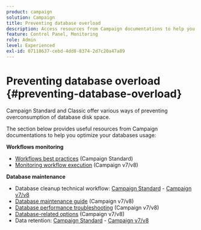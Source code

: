 ```yaml
---
product: campaign
solution: Campaign
title: Preventing database overload
description: Access resources from Campaign documentations to help you prevent database overload on your instances.
feature: Control Panel, Monitoring
role: Admin
level: Experienced
exl-id: 07118637-cebd-4dd8-8374-2d7c20a47a89
---
```

# Preventing database overload {#preventing-database-overload}

Campaign Standard and Classic offer various ways of preventing overconsumption of database disk space.

The section below provides useful resources from Campaign documentations to help you optimize your databases usage:

**Workflows monitoring**

* [Workflows best practices](https://experienceleague.adobe.com/docs/campaign-standard/using/managing-processes-and-data/workflow-general-operation/best-practices-workflows.html) (Campaign Standard)
* [Monitoring workflow execution](https://experienceleague.adobe.com/docs/campaign-classic/using/automating-with-workflows/monitoring-workflows/monitoring-workflow-execution.html) (Campaign v7/v8)

**Database maintenance**

* Database cleanup technical workflow: [Campaign Standard](https://experienceleague.adobe.com/docs/campaign-standard/using/administrating/application-settings/technical-workflows.html#list-of-technical-workflows) - [Campaign v7/v8](https://experienceleague.adobe.com/docs/campaign-classic/using/monitoring-campaign-classic/data-processing/database-cleanup-workflow.html)
* [Database maintenance guide](https://experienceleague.adobe.com/docs/campaign-classic/using/monitoring-campaign-classic/database-maintenance/recommendations.html) (Campaign v7/v8)
* [Database performance troubleshooting](https://experienceleague.adobe.com/docs/campaign-classic/using/monitoring-campaign-classic/troubleshooting-toc/database-issues-toc/database-performances.html) (Campaign v7/v8)
* [Database-related options](https://experienceleague.adobe.com/docs/campaign-classic/using/installing-campaign-classic/appendices/configuring-campaign-options.html#database) (Campaign v7/v8)
* Data retention: [Campaign Standard](https://experienceleague.adobe.com/docs/campaign-standard/using/administrating/application-settings/data-retention.html) - [Campaign v7/v8](https://experienceleague.adobe.com/docs/campaign-classic/using/configuring-campaign-classic/data-model/data-model-best-practices.html#data-retention)
